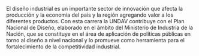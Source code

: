 ﻿El diseño industrial es un importante sector de innovación que afecta la producción y la economía del país y la región agregando valor a los diferentes productos. Con esta carrera la UNDAV contribuye con el Plan Nacional de Diseño, elaborado en el ámbito del Ministerio de Industria de la Nación, que se constituye en el área de aplicación de políticas públicas en torno al diseño a nivel nacional y lo promueve como herramienta para el fortalecimiento de la competitividad industrial.
